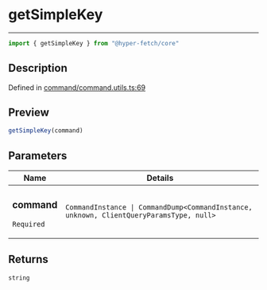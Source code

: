 

# getSimpleKey

<div class="api-docs__separator">

---

</div><div class="api-docs__import">

```ts
import { getSimpleKey } from "@hyper-fetch/core"
```

</div><div class="api-docs__section">

## Description

</div><div class="api-docs__description"><span class="api-docs__do-not-parse">



</span></div><p class="api-docs__definition">

Defined in [command/command.utils.ts:69](https://github.com/BetterTyped/hyper-fetch/blob/3fe127e9/packages/core/src/command/command.utils.ts#L69)

</p><div class="api-docs__section">

## Preview

</div><div class="api-docs__preview fn">

```ts
getSimpleKey(command)
```

</div><div class="api-docs__section">

## Parameters

</div><div class="api-docs__parameters"><table><thead><tr><th>Name</th><th>Details</th></tr></thead><tbody><tr param-data="command"><td class="api-docs__param-name required">

### command 

`Required`

</td><td class="api-docs__param-type">

`CommandInstance | CommandDump<CommandInstance, unknown, ClientQueryParamsType, null>`

</td></tr></tbody></table></div><div class="api-docs__section">

## Returns

</div><div class="api-docs__returns">

```ts
string
```

</div>